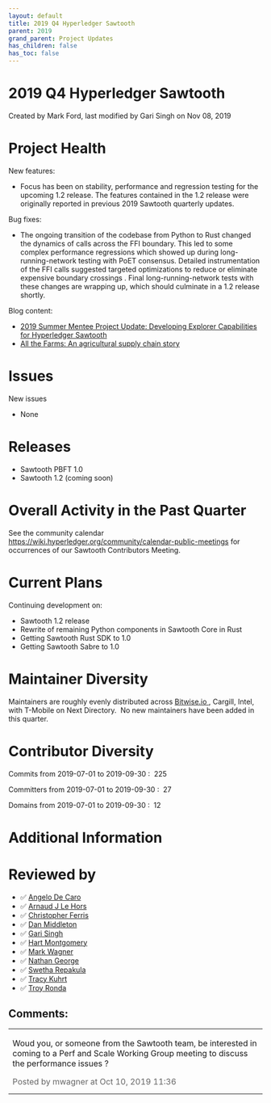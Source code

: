 ```yaml
---
layout: default
title: 2019 Q4 Hyperledger Sawtooth
parent: 2019
grand_parent: Project Updates
has_children: false
has_toc: false
---
```


# 2019 Q4 Hyperledger Sawtooth

Created by Mark Ford, last modified by Gari Singh on Nov 08, 2019

# Project Health

New features:

-   Focus has been on stability, performance and regression testing for
the upcoming 1.2 release. The features contained in the 1.2 release
were originally reported in previous 2019 Sawtooth quarterly
updates.

Bug fixes:

-   The ongoing transition of the codebase from Python to Rust changed
the dynamics of calls across the FFI boundary. This led to some
complex performance regressions which showed up during
long-running-network testing with PoET consensus. Detailed
instrumentation of the FFI calls suggested targeted optimizations to
reduce or <span class="inline-comment-marker" ref="01a57708-8a62-45ff-81cf-9ed487cef530">eliminate expensive
boundary crossings </span>. Final long-running-network tests with
these changes are wrapping up, which should culminate in a 1.2
release shortly.

Blog content:

-   <a href="https://www.hyperledger.org/blog/2019/09/19/2019-summer-mentee-project-update-developing-explorer-capabilities-for-hyperledger-sawtooth" class="external-link" rel="nofollow"><span>2019 Summer Mentee Project
Update: Developing Explorer Capabilities for Hyperledger Sawtooth</span></a>
-   <a href="https://www.hyperledger.org/blog/2019/10/01/all-the-farms-an-agricultural-supply-chain-story" class="external-link" rel="nofollow"><span>All the Farms: An
agricultural supply chain story </span></a>

# Issues

New issues

-   None

# Releases

-   Sawtooth PBFT 1.0
-   Sawtooth 1.2 (coming soon)

# Overall Activity in the Past Quarter

See the community calendar <a href="https://wiki.hyperledger.org/community/calendar-public-meetings" rel="nofollow"><span>https://wiki.hyperledger.org/community/calendar-public-meetings</span></a> for occurrences of our Sawtooth Contributors Meeting.

# Current Plans

Continuing development on:

-   Sawtooth 1.2 release
-   Rewrite of remaining Python components in Sawtooth Core in Rust
-   Getting Sawtooth Rust SDK to 1.0
-   Getting Sawtooth Sabre to 1.0

# Maintainer Diversity

Maintainers are roughly evenly distributed across
<a href="http://bitwise.io/" class="external-link" rel="nofollow"><span>Bitwise.io </span></a> , Cargill, Intel, with
T-Mobile on Next Directory.  No new maintainers have been added in this
quarter.

# Contributor Diversity

Commits from 2019-07-01 to 2019-09-30 :  225

Committers from 2019-07-01 to 2019-09-30 :  27

Domains from 2019-07-01 to 2019-09-30 :  12

# Additional Information



# Reviewed by
-   ✅ <a href="https://wiki.hyperledger.org/display/~angelo.decaro" class="confluence-userlink user-mention" data-username="angelo.decaro" data-linked-resource-id="16327529" data-linked-resource-version="1" data-linked-resource-type="userinfo" data-base-url="https://wiki.hyperledger.org">Angelo De Caro</a>
-   ✅ <a href="https://wiki.hyperledger.org/display/~lehors" class="confluence-userlink user-mention" data-username="lehors" data-linked-resource-id="2394240" data-linked-resource-version="1" data-linked-resource-type="userinfo" data-base-url="https://wiki.hyperledger.org">Arnaud J Le Hors</a>
-   ✅ <a href="https://wiki.hyperledger.org/display/~ChristopherFerris" class="confluence-userlink user-mention" data-username="ChristopherFerris" data-linked-resource-id="2392402" data-linked-resource-version="1" data-linked-resource-type="userinfo" data-base-url="https://wiki.hyperledger.org">Christopher Ferris</a>
-   ✅
<a href="https://wiki.hyperledger.org/display/~dan.middleton@intel.com" class="confluence-userlink user-mention" data-username="dan.middleton@intel.com" data-linked-resource-id="6427025" data-linked-resource-version="2" data-linked-resource-type="userinfo" data-base-url="https://wiki.hyperledger.org">Dan Middleton</a>
-   ✅ <a href="https://wiki.hyperledger.org/display/~mastersingh24" class="confluence-userlink user-mention" data-username="mastersingh24" data-linked-resource-id="16321659" data-linked-resource-version="1" data-linked-resource-type="userinfo" data-base-url="https://wiki.hyperledger.org">Gari Singh</a>
-   ✅ <a href="https://wiki.hyperledger.org/display/~hartm" class="confluence-userlink user-mention" data-username="hartm" data-linked-resource-id="6422922" data-linked-resource-version="1" data-linked-resource-type="userinfo" data-base-url="https://wiki.hyperledger.org">Hart Montgomery</a>
-   ✅ <a href="https://wiki.hyperledger.org/display/~mwagner" class="confluence-userlink user-mention" data-username="mwagner" data-linked-resource-id="5505170" data-linked-resource-version="1" data-linked-resource-type="userinfo" data-base-url="https://wiki.hyperledger.org">Mark Wagner</a>
-   ✅ <a href="https://wiki.hyperledger.org/display/~nage" class="confluence-userlink user-mention" data-username="nage" data-linked-resource-id="2393038" data-linked-resource-version="1" data-linked-resource-type="userinfo" data-base-url="https://wiki.hyperledger.org">Nathan George</a>
-   ✅ <a href="https://wiki.hyperledger.org/display/~swetharepakula" class="confluence-userlink user-mention" data-username="swetharepakula" data-linked-resource-id="5505323" data-linked-resource-version="1" data-linked-resource-type="userinfo" data-base-url="https://wiki.hyperledger.org">Swetha Repakula</a>
-   ✅ <a href="https://wiki.hyperledger.org/display/~tkuhrt" class="confluence-userlink user-mention" data-username="tkuhrt" data-linked-resource-id="1180151" data-linked-resource-version="2" data-linked-resource-type="userinfo" data-base-url="https://wiki.hyperledger.org">Tracy Kuhrt</a>
-   ✅ <a href="https://wiki.hyperledger.org/display/~troyronda" class="confluence-userlink user-mention" data-username="troyronda" data-linked-resource-id="9110618" data-linked-resource-version="2" data-linked-resource-type="userinfo" data-base-url="https://wiki.hyperledger.org">Troy Ronda</a>



## Comments:

<table data-border="0" width="100%">
<colgroup>
<col style="width: 100%" />
</colgroup>
<tbody>
<tr class="odd">
<td><span id="comment-22382137"></span>
<p>Woud you, or someone from the Sawtooth team, be interested in coming
to a Perf and Scale Working Group meeting to discuss the performance
issues ?</p>
<div class="smallfont" data-align="left" style="color: #666666; width: 98%; margin-bottom: 10px;">
 Posted by mwagner at Oct 10, 2019 11:36 </div ></td>
</tr>
</tbody>
</table>





